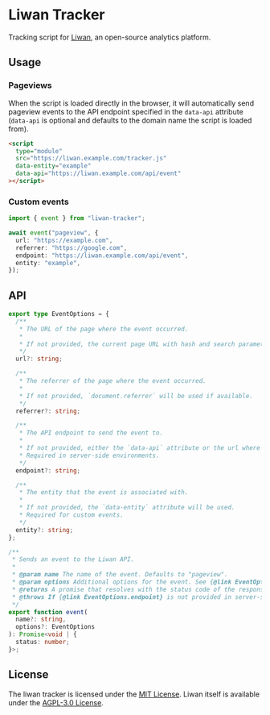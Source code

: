 # Liwan Tracker

Tracking script for [Liwan](https://liwan.dev), an open-source analytics platform.

## Usage

### Pageviews

When the script is loaded directly in the browser, it will automatically send pageview events to the API endpoint specified in the `data-api` attribute (`data-api` is optional and defaults to the domain name the script is loaded from).

```html
<script
  type="module"
  src="https://liwan.example.com/tracker.js"
  data-entity="example"
  data-api="https://liwan.example.com/api/event"
></script>
```

### Custom events

```ts
import { event } from "liwan-tracker";

await event("pageview", {
  url: "https://example.com",
  referrer: "https://google.com",
  endpoint: "https://liwan.example.com/api/event",
  entity: "example",
});
```

## API

```ts
export type EventOptions = {
  /**
   * The URL of the page where the event occurred.
   *
   * If not provided, the current page URL with hash and search parameters removed will be used.
   */
  url?: string;

  /**
   * The referrer of the page where the event occurred.
   *
   * If not provided, `document.referrer` will be used if available.
   */
  referrer?: string;

  /**
   * The API endpoint to send the event to.
   *
   * If not provided, either the `data-api` attribute or the url where the script is loaded from will be used.
   * Required in server-side environments.
   */
  endpoint?: string;

  /**
   * The entity that the event is associated with.
   *
   * If not provided, the `data-entity` attribute will be used.
   * Required for custom events.
   */
  entity?: string;
};

/**
 * Sends an event to the Liwan API.
 *
 * @param name The name of the event. Defaults to "pageview".
 * @param options Additional options for the event. See {@link EventOptions}.
 * @returns A promise that resolves with the status code of the response or void if the event was ignored.
 * @throws If {@link EventOptions.endpoint} is not provided in server-side environments.
 */
export function event(
  name?: string,
  options?: EventOptions
): Promise<void | {
  status: number;
}>;
```

## License

The liwan tracker is licensed under the [MIT License](LICENSE.md). Liwan itself is available under the [AGPL-3.0 License](https://github.com/explodingcamera/liwan/blob/main/LICENSE.md).
